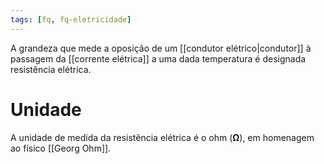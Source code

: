 ```yaml
---
tags: [fq, fq-eletricidade]
---
```


A grandeza que mede a oposição de um [[condutor elétrico|condutor]] à passagem da [[corrente elétrica]] a uma dada temperatura é designada resistência elétrica.

# Unidade
A unidade de medida da resistência elétrica é o ohm (**Ω**), em homenagem ao físico [[Georg Ohm]].